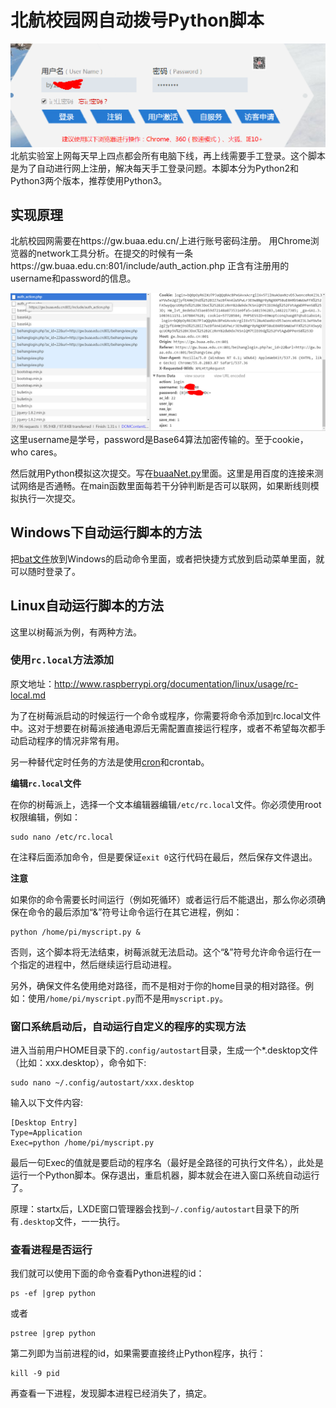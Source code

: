# 北航校园网自动拨号Python脚本

![image](images/login.png)
北航实验室上网每天早上四点都会所有电脑下线，再上线需要手工登录。这个脚本是为了自动进行网上注册，解决每天手工登录问题。本脚本分为Python2和Python3两个版本，推荐使用Python3。

## 实现原理

北航校园网需要在https://gw.buaa.edu.cn/上进行账号密码注册。 
用Chrome浏览器的network工具分析。在提交的时候有一条https://gw.buaa.edu.cn:801/include/auth_action.php 正含有注册用的username和password的信息。

![image](images/sniffer_packet.png)
这里username是学号，password是Base64算法加密传输的。至于cookie，who cares。

然后就用Python模拟这次提交。写在[buaaNet.py](https://github.com/sienaiwun/Beihang-auto-net-login-python-script/tree/master/Python3/buaaNet.py)里面。这里是用百度的连接来测试网络是否通畅。在main函数里面每若干分钟判断是否可以联网，如果断线则模拟执行一次提交。

## Windows下自动运行脚本的方法

把[bat文件](https://github.com/sienaiwun/Beihang-auto-net-login-python-script/tree/master/Python3/buaaNet.bat)放到Windows的启动命令里面，或者把快捷方式放到启动菜单里面，就可以随时登录了。

## Linux自动运行脚本的方法

这里以树莓派为例，有两种方法。

### 使用`rc.local`方法添加

原文地址：http://www.raspberrypi.org/documentation/linux/usage/rc-local.md

为了在树莓派启动的时候运行一个命令或程序，你需要将命令添加到rc.local文件中。这对于想要在树莓派接通电源后无需配置直接运行程序，或者不希望每次都手动启动程序的情况非常有用。

另一种替代定时任务的方法是使用[cron](https://www.raspberrypi.org/documentation/linux/usage/cron.md)和crontab。

**编辑`rc.local`文件**

在你的树莓派上，选择一个文本编辑器编辑`/etc/rc.local`文件。你必须使用root权限编辑，例如：
```shell
sudo nano /etc/rc.local
```
在注释后面添加命令，但是要保证`exit 0`这行代码在最后，然后保存文件退出。

**注意**

如果你的命令需要长时间运行（例如死循环）或者运行后不能退出，那么你必须确保在命令的最后添加“&”符号让命令运行在其它进程，例如：
```shell
python /home/pi/myscript.py &  
```
否则，这个脚本将无法结束，树莓派就无法启动。这个“&”符号允许命令运行在一个指定的进程中，然后继续运行启动进程。

另外，确保文件名使用绝对路径，而不是相对于你的home目录的相对路径。例如：使用`/home/pi/myscript.py`而不是用`myscript.py`。

###  窗口系统启动后，自动运行自定义的程序的实现方法
进入当前用户HOME目录下的`.config/autostart`目录，生成一个*.desktop文件（比如：xxx.desktop），命令如下:
```shell
sudo nano ~/.config/autostart/xxx.desktop
```
输入以下文件内容:
```
[Desktop Entry]
Type=Application
Exec=python /home/pi/myscript.py
```
最后一句Exec的值就是要启动的程序名（最好是全路径的可执行文件名），此处是运行一个Python脚本。保存退出，重启机器，脚本就会在进入窗口系统自动运行了。

原理：startx后，LXDE窗口管理器会找到`~/.config/autostart`目录下的所有`.desktop`文件，一一执行。

### 查看进程是否运行
我们就可以使用下面的命令查看Python进程的id：
```shell
ps -ef |grep python
```
或者
```shell
pstree |grep python
```
第二列即为当前进程的id，如果需要直接终止Python程序，执行：
```shell
kill -9 pid
```
再查看一下进程，发现脚本进程已经消失了，搞定。